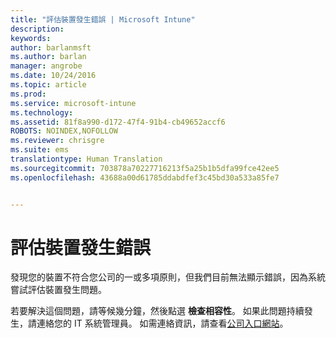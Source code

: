 ```yaml
---
title: "評估裝置發生錯誤 | Microsoft Intune"
description: 
keywords: 
author: barlanmsft
ms.author: barlan
manager: angrobe
ms.date: 10/24/2016
ms.topic: article
ms.prod: 
ms.service: microsoft-intune
ms.technology: 
ms.assetid: 81f8a990-d172-47f4-91b4-cb49652accf6
ROBOTS: NOINDEX,NOFOLLOW
ms.reviewer: chrisgre
ms.suite: ems
translationtype: Human Translation
ms.sourcegitcommit: 703878a70227716213f5a25b1b5dfa99fce42ee5
ms.openlocfilehash: 43688a00d61785ddabdfef3c45bd30a533a85fe7


---
```



# <a name="error-evaluating-device"></a>評估裝置發生錯誤
發現您的裝置不符合您公司的一或多項原則，但我們目前無法顯示錯誤，因為系統嘗試評估裝置發生問題。  

若要解決這個問題，請等候幾分鐘，然後點選 **檢查相容性**。 如果此問題持續發生，請連絡您的 IT 系統管理員。 如需連絡資訊，請查看[公司入口網站](http://portal.manage.microsoft.com)。



<!--HONumber=Oct16_HO2-->


